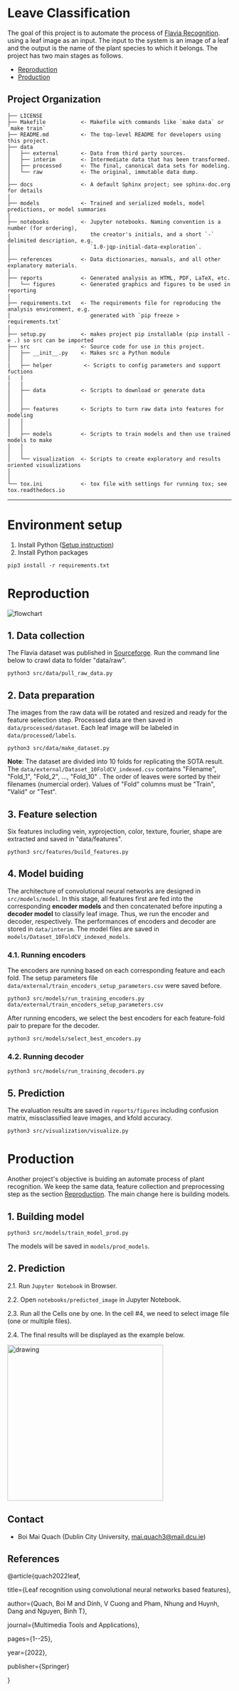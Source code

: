 Leave Classification
==============================

The goal of this project is to automate the process of <a target="_blank" href="https://github.com/Tayerquach/Flavia_recognition">Flavia Recognition</a>.  using a leaf image as an input. The input to the system is an image of a leaf and the output is the name of the plant species to which it belongs. The project has two main stages as follows.
* [Reproduction](#reproduction)
* [Production](#production)

Project Organization
------------

    ├── LICENSE
    ├── Makefile           <- Makefile with commands like `make data` or `make train`
    ├── README.md          <- The top-level README for developers using this project.
    ├── data
    │   ├── external       <- Data from third party sources.
    │   ├── interim        <- Intermediate data that has been transformed.
    │   ├── processed      <- The final, canonical data sets for modeling.
    │   └── raw            <- The original, immutable data dump.
    │
    ├── docs               <- A default Sphinx project; see sphinx-doc.org for details
    │
    ├── models             <- Trained and serialized models, model predictions, or model summaries
    │
    ├── notebooks          <- Jupyter notebooks. Naming convention is a number (for ordering),
    │                         the creator's initials, and a short `-` delimited description, e.g.
    │                         `1.0-jqp-initial-data-exploration`.
    │
    ├── references         <- Data dictionaries, manuals, and all other explanatory materials.
    │
    ├── reports            <- Generated analysis as HTML, PDF, LaTeX, etc.
    │   └── figures        <- Generated graphics and figures to be used in reporting
    │
    ├── requirements.txt   <- The requirements file for reproducing the analysis environment, e.g.
    │                         generated with `pip freeze > requirements.txt`
    │
    ├── setup.py           <- makes project pip installable (pip install -e .) so src can be imported
    ├── src                <- Source code for use in this project.
    │   ├── __init__.py    <- Makes src a Python module
    │   │
    |   ├── helper          <- Scripts to config parameters and support fuctions
    |   |
    |   |
    │   ├── data           <- Scripts to download or generate data
    │   │  
    │   │
    │   ├── features       <- Scripts to turn raw data into features for modeling
    │   │   
    │   │
    │   ├── models         <- Scripts to train models and then use trained models to make
    │   │  
    │   │
    │   └── visualization  <- Scripts to create exploratory and results oriented visualizations
    │    
    │
    └── tox.ini            <- tox file with settings for running tox; see tox.readthedocs.io


--------

# Environment setup
1. Install Python (<a target="_blank" href="https://wiki.python.org/moin/BeginnersGuide">Setup instruction</a>)
2. Install Python packages
```console 
pip3 install -r requirements.txt 
``` 

# Reproduction
![flowchart](reports/figures/leaf_project_procedure.png)

## 1. Data collection
The Flavia dataset was published in <a target="_blank" href="https://sourceforge.net/projects/flavia/files/Leaf%20Image%20Dataset/">Sourceforge</a>. Run the command line below to crawl data to folder "data/raw".
```console 
python3 src/data/pull_raw_data.py
```
## 2. Data preparation
The images from the raw data will be rotated and resized and ready for the feature selection step. Processed data are then saved in `data/processed/dataset`. Each leaf image will be labeled in `data/processed/labels`.
```console 
python3 src/data/make_dataset.py
```

**Note**: The dataset are divided into 10 folds for replicating the SOTA result. The `data/external/Dataset_10FoldCV_indexed.csv` contains "Filename", "Fold_1", "Fold_2", ..., "Fold_10" . The order of leaves were sorted by their filenames (numercial order). Values of "Fold" columns must be "Train", "Valid" or "Test".


## 3. Feature selection
Six features including vein, xyprojection, color, texture, fourier, shape are extracted and saved in "data/features".
```console 
python3 src/features/build_features.py
```

## 4. Model buiding
The architecture of convolutional neural networks are designed in `src/models/model`. In this stage, all features first are fed into the corresponding **encoder models** and then concatenated before inputing a **decoder model** to classify leaf image. Thus, we run the encoder and decoder, respectively. The performances of encoders and decoder are stored in `data/interim`. The model files are saved in `models/Dataset_10FoldCV_indexed_models`.

### 4.1. Running encoders

The encoders are running based on each corresponding feature and each fold. The setup parameters file `data/external/train_encoders_setup_parameters.csv` were saved before. 
```console 
python3 src/models/run_training_encoders.py data/external/train_encoders_setup_parameters.csv
```

After running encoders, we select the best encoders for each feature-fold pair to prepare for the decoder.
```console 
python3 src/models/select_best_encoders.py 
```

### 4.2. Running decoder

```console 
python3 src/models/run_training_decoders.py 
```
## 5. Prediction
The evaluation results are saved in `reports/figures` including confusion matrix, missclassified leave images, and kfold accuracy.
```console 
python3 src/visualization/visualize.py
```

# Production
Another project's objective is buiding an automate process of plant recognition. We keep the same data, feature collection and preprocessing step as the section [Reproduction](#reproduction). The main change here is building models.

## 1. Building model
```console 
python3 src/models/train_model_prod.py
```
The models will be saved in `models/prod_models`.

## 2. Prediction
2.1. Run `Jupyter Notebook` in Browser.

2.2. Open `notebooks/predicted_image` in Jupyter Notebook.

2.3. Run all the Cells one by one. In the cell #4, we need to select image file (one or multiple files).

2.4. The final results will be displayed as the example below.

<img src="reports/figures/prediction_results.png" alt="drawing" width="350"/>


## Contact 
- Boi Mai Quach (Dublin City University, mai.quach3@mail.dcu.ie) 

## References 
@article{quach2022leaf,

  title={Leaf recognition using convolutional neural networks based features},
  
  author={Quach, Boi M and Dinh, V Cuong and Pham, Nhung and Huynh, Dang and Nguyen, Binh T},
  
  journal={Multimedia Tools and Applications},
  
  pages={1--25},
  
  year={2022},
  
  publisher={Springer}
  
}
